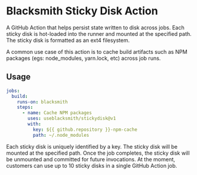 # Blacksmith Sticky Disk Action

A GitHub Action that helps persist state written to disk across jobs. Each sticky disk is hot-loaded into the runner and mounted at the specified path.
The sticky disk is formatted as an ext4 filesystem.

A common use case of this action is to cache build artifacts such as NPM packages (egs: node_modules, yarn.lock, etc) across job runs.

## Usage

```yaml
jobs:
  build:
    runs-on: blacksmith
    steps:
      - name: Cache NPM packages
        uses: useblacksmith/stickydisk@v1
        with:
          key: ${{ github.repository }}-npm-cache
          path: ~/.node_modules
```

Each sticky disk is uniquely identified by a key. The sticky disk will be mounted at the specified path. Once the job completes, the sticky disk will be unmounted and committed for future invocations. At the moment, customers can use up to 10 sticky disks in a single GitHub Action job.
